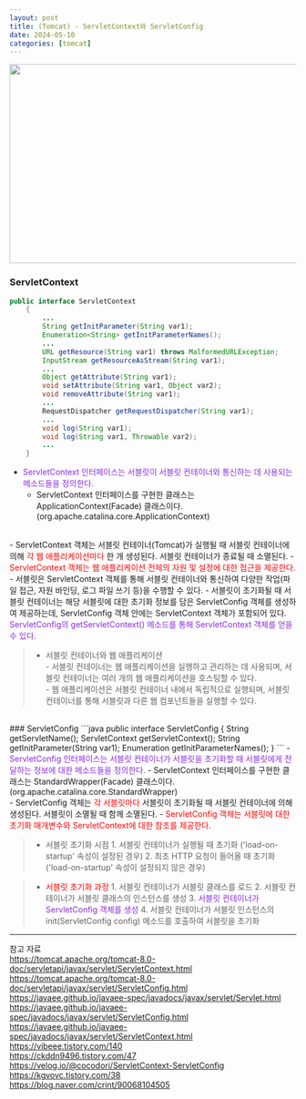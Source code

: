 ```yaml
---
layout: post
title: (Tomcat) - ServletContext와 ServletConfig 
date: 2024-05-10
categories: [tomcat]
---
```

<center><img src="https://github.com/LeeJae-H/LeeJae-H.github.io/assets/122717063/2a3117e0-853e-46d4-b1c2-edec22a1b10f" width="700" height="350"></center>

### ServletContext
```java
public interface ServletContext 
    {
        ...
        String getInitParameter(String var1);
        Enumeration<String> getInitParameterNames();
        ...
        URL getResource(String var1) throws MalformedURLException;
        InputStream getResourceAsStream(String var1);
        ...
        Object getAttribute(String var1);
        void setAttribute(String var1, Object var2);
        void removeAttribute(String var1);
        ...
        RequestDispatcher getRequestDispatcher(String var1);
        ...
        void log(String var1);
        void log(String var1, Throwable var2);
        ...
    }
```
- <span style="color:blueviolet">ServletContext 인터페이스는 서블릿이 서블릿 컨테이너와 통신하는 데 사용되는 메소드들을 정의한다.</span>
    - ServletContext 인터페이스를 구현한 클래스는 ApplicationContext(Facade) 클래스이다. (org.apache.catalina.core.ApplicationContext)  
<br>
- ServletContext 객체는 서블릿 컨테이너(Tomcat)가 실행될 때 서블릿 컨테이너에 의해 <span style="color:red">각 웹 애플리케이션마다</span> 한 개 생성된다. 서블릿 컨테이너가 종료될 때 소멸된다. 
    - <span style="color:red">ServletContext 객체는 웹 애플리케이션 전체의 자원 및 설정에 대한 접근을 제공한다.</span>  
<br>
- 서블릿은 ServletContext 객체를 통해 서블릿 컨테이너와 통신하여 다양한 작업(파일 접근, 자원 바인딩, 로그 파일 쓰기 등)을 수행할 수 있다.
    - 서블릿이 초기화될 때 서블릿 컨테이너는 해당 서블릿에 대한 초기화 정보를 담은 ServletConfig 객체를 생성하여 제공하는데, ServletConfig 객체 안에는 ServletContext 객체가 포함되어 있다. <span style="color:blueviolet">ServletConfig의 getServletContext() 메소드를 통해 ServletContext 객체를 얻을 수 있다.</span>  

> - 서블릿 컨테이너와 웹 애플리케이션  
    - 서블릿 컨테이너는 웹 애플리케이션을 실행하고 관리하는 데 사용되며, 서블릿 컨테이너는 여러 개의 웹 애플리케이션을 호스팅할 수 있다.   
    - 웹 애플리케이션은 서블릿 컨테이너 내에서 독립적으로 실행되며, 서블릿 컨테이너를 통해 서블릿과 다른 웹 컴포넌트들을 실행할 수 있다.  

<br>
### ServletConfig
```java
public interface ServletConfig 
    {
        String getServletName();
        ServletContext getServletContext();
        String getInitParameter(String var1);
        Enumeration<String> getInitParameterNames();
    }
```
- <span style="color:blueviolet">ServletConfig 인터페이스는 서블릿 컨테이너가 서블릿을 초기화할 때 서블릿에게 전달하는 정보에 대한 메소드들을 정의한다.</span>
    - ServletContext 인터페이스를 구현한 클래스는 StandardWrapper(Facade) 클래스이다. (org.apache.catalina.core.StandardWrapper)  
<br>    
- ServletConfig 객체는 <span style="color:red">각 서블릿마다</span> 서블릿이 초기화될 때 서블릿 컨테이너에 의해 생성된다. 서블릿이 소멸될 때 함께 소멸된다. 
    - <span style="color:red">ServletConfig 객체는 서블릿에 대한 초기화 매개변수와 ServletContext에 대한 참조를 제공한다.</span>

> - 서블릿 초기화 시점
    1. 서블릿 컨테이너가 실행될 때 초기화 ('load-on-startup' 속성이 설정된 경우)
    2. 최초 HTTP 요청이 들어올 때 초기화 ('load-on-startup' 속성이 설정되지 않은 경우)

> - <span style="color:red">서블릿 초기화 과정</span>
    1. 서블릿 컨테이너가 서블릿 클래스를 로드
    2. 서블릿 컨테이너가 서블릿 클래스의 인스턴스를 생성
    3. <span style="color:blueviolet">서블릿 컨테이너가 ServletConfig 객체를 생성</span>
    4. 서블릿 컨테이너가 서블릿 인스턴스의 init(ServletConfig config) 메소드를 호출하여 서블릿을 초기화




---
참고 자료  
https://tomcat.apache.org/tomcat-8.0-doc/servletapi/javax/servlet/ServletContext.html  
https://tomcat.apache.org/tomcat-8.0-doc/servletapi/javax/servlet/ServletConfig.html  
https://javaee.github.io/javaee-spec/javadocs/javax/servlet/Servlet.html  
https://javaee.github.io/javaee-spec/javadocs/javax/servlet/ServletConfig.html  
https://javaee.github.io/javaee-spec/javadocs/javax/servlet/ServletContext.html  
https://vibeee.tistory.com/140  
https://ckddn9496.tistory.com/47  
https://velog.io/@cocodori/ServletContext-ServletConfig  
https://kgvovc.tistory.com/38  
https://blog.naver.com/crint/90068104505  